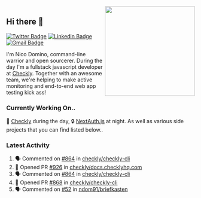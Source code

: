 <img align="right" src="https://user-images.githubusercontent.com/7415984/172472491-91b16eac-fa22-4ecf-92df-d687139fd1f9.gif" width="240" />

## Hi there 👋

[![Twitter Badge](https://img.shields.io/badge/-@ndom91-1ca0f1?style=flat-square&labelColor=1ca0f1&logo=twitter&logoColor=white&link=https://twitter.com/ndom91)](https://twitter.com/ndom91) [![Linkedin Badge](https://img.shields.io/badge/-ndom91-blue?style=flat-square&logo=Linkedin&logoColor=white&link=https://www.linkedin.com/in/ndom91/)](https://www.linkedin.com/in/ndom91/) [![Gmail Badge](https://img.shields.io/badge/-yo@ndo.dev-c14438?style=flat-square&logo=mail.ru&logoColor=white&link=mailto:yo@ndo.dev)](mailto:yo@ndo.dev)

I'm Nico Domino, command-line warrior and open sourcerer. During the day I'm a fullstack javascript developer at [Checkly](https://checklyhq.com). Together with an awesome team, we're helping to make active monitoring and end-to-end web app testing kick ass!

### Currently Working On..

🦝 [Checkly](https://checklyhq.com) during the day, 🔒 [NextAuth.js](https://github.com/nextauthjs/next-auth) at night. As well as various side projects that you can find listed below..

<!--START_SECTION_PROFILE_VIEWS:readme-info-->
<!--END_SECTION_PROFILE_VIEWS:readme-info-->

<!--START_SECTION_DAILY_COMMIT:readme-info-->
<!--END_SECTION_DAILY_COMMIT:readme-info-->

<!--START_SECTION_WEEKLY_COMMIT:readme-info-->
<!--END_SECTION_WEEKLY_COMMIT:readme-info-->

### Latest Activity

<!--START_SECTION:activity-->
1. 🗣 Commented on [#864](https://github.com/checkly/checkly-cli/pull/864#issuecomment-1759667493) in [checkly/checkly-cli](https://github.com/checkly/checkly-cli)
2. 💪 Opened PR [#926](https://github.com/checkly/docs.checklyhq.com/pull/926) in [checkly/docs.checklyhq.com](https://github.com/checkly/docs.checklyhq.com)
3. 🗣 Commented on [#864](https://github.com/checkly/checkly-cli/pull/864#issuecomment-1759407234) in [checkly/checkly-cli](https://github.com/checkly/checkly-cli)
4. 💪 Opened PR [#868](https://github.com/checkly/checkly-cli/pull/868) in [checkly/checkly-cli](https://github.com/checkly/checkly-cli)
5. 🗣 Commented on [#52](https://github.com/ndom91/briefkasten/issues/52#issuecomment-1751774868) in [ndom91/briefkasten](https://github.com/ndom91/briefkasten)
<!--END_SECTION:activity-->
